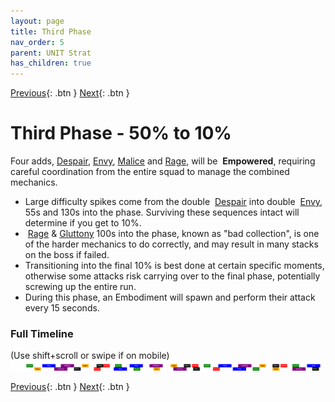 ```yaml
---
layout: page
title: Third Phase
nav_order: 5
parent: UNIT Strat
has_children: true
---
```


[Previous](split2.html){: .btn } [Next](phase3/seq1.html){: .btn }

# Third Phase - 50% to 10%

Four adds, [Despair], [Envy], [Malice] and [Rage], will be <img class="inline empowered_add"> **Empowered**, requiring careful coordination from the entire squad to manage the combined mechanics.

- Large difficulty spikes come from the double <img class="inline empowered_add"> [Despair] into double <img class="inline empowered_add"> [Envy], 55s and 130s into the phase. Surviving these sequences intact will determine if you get to 10%.
- <img class="inline empowered_add"> [Rage] & [Gluttony] 100s into the phase, known as "bad collection", is one of the harder mechanics to do correctly, and may result in many stacks on the boss if failed.
- Transitioning into the final 10% is best done at certain specific moments, otherwise some attacks risk carrying over to the final phase, potentially screwing up the entire run.
- During this phase, an Embodiment will spawn and perform their attack every 15 seconds.

### Full Timeline
<div class="smalltext">(Use shift+scroll or swipe if on mobile)</div>
<div class="timeline-display">
  <img class="timeline-img" src="../timelines/images/phase3/full.svg">
</div>


[Previous](split2.html){: .btn } [Next](phase3/seq1.html){: .btn }

[Envy]: ../mechanics/aspects/envy.md
[Rage]: ../mechanics/aspects/rage.md
[Gluttony]: ../mechanics/aspects/gluttony.md
[Malice]: ../mechanics/aspects/malice.md
[Despair]: ../mechanics/aspects/despair.html
[Empowered]: https://wiki.guildwars2.com/wiki/Empowered_(Cerus)